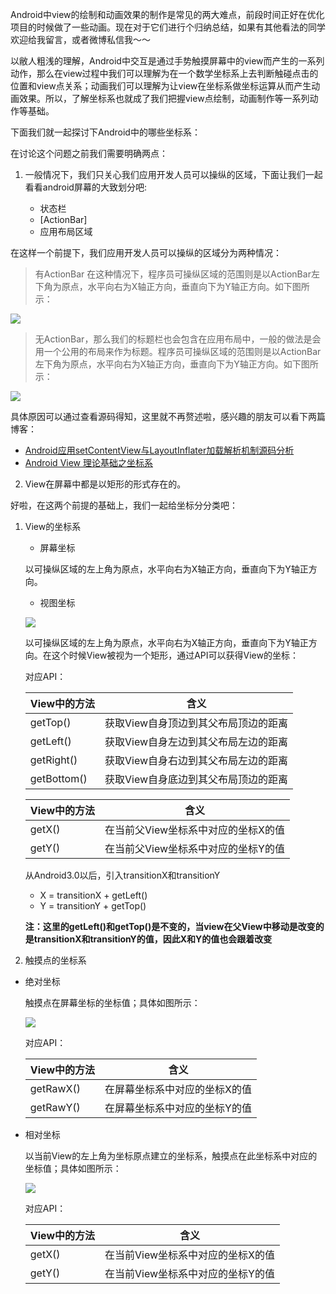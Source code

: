 Android中view的绘制和动画效果的制作是常见的两大难点，前段时间正好在优化项目的时候做了一些动画。现在对于它们进行个归纳总结，如果有其他看法的同学欢迎给我留言，或者微博私信我～～

以敝人粗浅的理解，Android中交互是通过手势触摸屏幕中的view而产生的一系列动作，那么在view过程中我们可以理解为在一个数学坐标系上去判断触碰点击的位置和view点关系；动画我们可以理解为让view在坐标系做坐标运算从而产生动画效果。所以，了解坐标系也就成了我们把握view点绘制，动画制作等一系列动作等基础。

下面我们就一起探讨下Android中的哪些坐标系：

在讨论这个问题之前我们需要明确两点：

1. 一般情况下，我们只关心我们应用开发人员可以操纵的区域，下面让我们一起看看android屏幕的大致划分吧:

	-  状态栏
	-  [ActionBar]
	-  应用布局区域

在这样一个前提下，我们应用开发人员可以操纵的区域分为两种情况：

> 有ActionBar
在这种情况下，程序员可操纵区域的范围则是以ActionBar左下角为原点，水平向右为X轴正方向，垂直向下为Y轴正方向。如下图所示：

![](http://upload-images.jianshu.io/upload_images/2539684-e32a77b1848a5283.png?imageMogr2/auto-orient/strip%7CimageView2/2/w/1240)

	
> 无ActionBar，那么我们的标题栏也会包含在应用布局中，一般的做法是会用一个公用的布局来作为标题。程序员可操纵区域的范围则是以ActionBar左下角为原点，水平向右为X轴正方向，垂直向下为Y轴正方向。如下图所示：

![](http://upload-images.jianshu.io/upload_images/2539684-217f1e59f198aa07.png?imageMogr2/auto-orient/strip%7CimageView2/2/w/1240)



具体原因可以通过查看源码得知，这里就不再赘述啦，感兴趣的朋友可以看下两篇博客：

- [ Android应用setContentView与LayoutInflater加载解析机制源码分析](http://blog.csdn.net/yanbober/article/details/45970721)
-  [Android View 理论基础之坐标系](https://juejin.im/entry/577cedb1a3413100619a7dba)


2. View在屏幕中都是以矩形的形式存在的。


好啦，在这两个前提的基础上，我们一起给坐标分分类吧：

1. View的坐标系

	- 屏幕坐标
	
	以可操纵区域的左上角为原点，水平向右为X轴正方向，垂直向下为Y轴正方向。
	
	- 视图坐标
	
	![](http://upload-images.jianshu.io/upload_images/2539684-07000603ee80334d.png?imageMogr2/auto-orient/strip%7CimageView2/2/w/1240)
		
	以可操纵区域的左上角为原点，水平向右为X轴正方向，垂直向下为Y轴正方向。在这个时候View被视为一个矩形，通过API可以获得View的坐标：
	
	对应API：

	| View中的方法   | 含义    | 
	| ------------- |-------------| 
	| getTop()     | 	获取View自身顶边到其父布局顶边的距离 |
	| getLeft()     | 	获取View自身左边到其父布局左边的距离|
	| getRight()    | 	获取View自身右边到其父布局左边的距离|
	| getBottom()   | 	获取View自身底边到其父布局顶边的距离|
	
	
	| View中的方法       | 含义          | 
	| ------------- |-------------| 
	| getX()     | 	在当前父View坐标系中对应的坐标X的值 |
	| getY()     | 	在当前父View坐标系中对应的坐标Y的值|
	从Android3.0以后，引入transitionX和transitionY
	
	- X = transitionX + getLeft()
	- Y = transitionY + getTop()
	
	**注：这里的getLeft()和getTop()是不变的，当view在父View中移动是改变的是transitionX和transitionY的值，因此X和Y的值也会跟着改变**
	
2. 触摸点的坐标系


- 绝对坐标
	
	触摸点在屏幕坐标的坐标值；具体如图所示：
	
	![](http://upload-images.jianshu.io/upload_images/2539684-edf396eb49f1d2bb.png?imageMogr2/auto-orient/strip%7CimageView2/2/w/1240)
	
	
	对应API：
	
	| View中的方法   | 含义          | 
	| ------------- |:-------------:| 
	| getRawX()     | 	在屏幕坐标系中对应的坐标X的值 |
	| getRawY()     | 	在屏幕坐标系中对应的坐标Y的值 |
	
	
- 相对坐标
	
	以当前View的左上角为坐标原点建立的坐标系，触摸点在此坐标系中对应的坐标值；具体如图所示：
	
	![](http://upload-images.jianshu.io/upload_images/2539684-239debbef5d5c7cb.png?imageMogr2/auto-orient/strip%7CimageView2/2/w/1240)
	

	对应API：
	
	| View中的方法       | 含义          | 
	| ------------- |:-------------:| 
	| getX()     | 	在当前View坐标系中对应的坐标X的值 |
	| getY()     | 	在当前View坐标系中对应的坐标Y的值|
